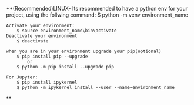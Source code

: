 **(Recommended)LINUX- 
	Its recommended to have a python env for your project, using the follwing command:
		$ python -m venv environment_name
	
	Activate your environment:
		$ source environment_name\bin\activate
	Deactivate your environment
		$ deactivate

	when you are in your environment upgrade your pip(optional)
		$ pip install pip --upgrade 
			or 
		$ python -m pip install --upgrade pip

	For Jupyter:
		$ pip install ipykernel
		$ python -m ipykernel install --user --name=environment_name

**

